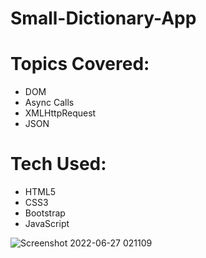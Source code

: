 # Small-Dictionary-App

# Topics Covered:
<ul>
  <li>DOM</li>
  <li>Async Calls</li>
  <li>XMLHttpRequest</li>
  <li>JSON</li>
</ul>

# Tech Used:
<ul>
  <li>HTML5</li>
  <li>CSS3</li>
  <li>Bootstrap</li>
  <li>JavaScript</li>
</ul>
  
![Screenshot 2022-06-27 021109](https://user-images.githubusercontent.com/59744630/175833993-b5debb48-c5df-4d11-a4da-096b1859c56a.png)
